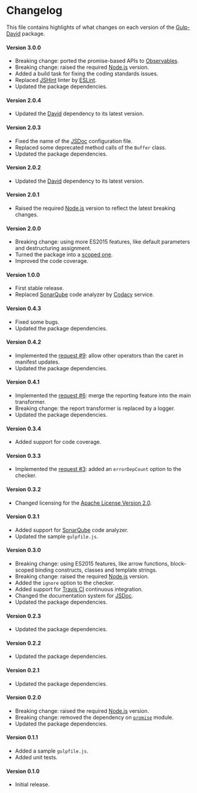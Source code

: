 # Changelog
This file contains highlights of what changes on each version of the [Gulp-David](https://www.npmjs.com/package/@cedx/gulp-david) package.

#### Version 3.0.0
- Breaking change: ported the promise-based APIs to [Observables](http://reactivex.io/intro.html).
- Breaking change: raised the required [Node.js](https://nodejs.org) version.
- Added a build task for fixing the coding standards issues.
- Replaced [JSHint](http://jshint.com) linter by [ESLint](http://eslint.org).
- Updated the package dependencies.

#### Version 2.0.4
- Updated the [David](https://david-dm.org) dependency to its latest version.

#### Version 2.0.3
- Fixed the name of the [JSDoc](http://usejsdoc.org) configuration file.
- Replaced some deprecated method calls of the `Buffer` class.
- Updated the package dependencies.

#### Version 2.0.2
- Updated the [David](https://david-dm.org) dependency to its latest version.

#### Version 2.0.1
- Raised the required [Node.js](https://nodejs.org) version to reflect the latest breaking changes.

#### Version 2.0.0
- Breaking change: using more ES2015 features, like default parameters and destructuring assignment.
- Turned the package into a [scoped one](https://docs.npmjs.com/getting-started/scoped-packages).
- Improved the code coverage.

#### Version 1.0.0
- First stable release.
- Replaced [SonarQube](http://www.sonarqube.org) code analyzer by [Codacy](https://www.codacy.com) service.

#### Version 0.4.3
- Fixed some bugs.
- Updated the package dependencies.

#### Version 0.4.2
- Implemented the [request #9](https://github.com/cedx/david.gulp/issues/9): allow other operators than the caret in manifest updates.
- Updated the package dependencies.

#### Version 0.4.1
- Implemented the [request #6](https://github.com/cedx/david.gulp/issues/6): merge the reporting feature into the main transformer.
- Breaking change: the report transformer is replaced by a logger.
- Updated the package dependencies.

#### Version 0.3.4
- Added support for code coverage.

#### Version 0.3.3
- Implemented the [request #3](https://github.com/cedx/david.gulp/issues/3): added an `errorDepCount` option to the checker.

#### Version 0.3.2
- Changed licensing for the [Apache License Version 2.0](http://www.apache.org/licenses/LICENSE-2.0).

#### Version 0.3.1
- Added support for [SonarQube](http://www.sonarqube.org) code analyzer.
- Updated the sample `gulpfile.js`.

#### Version 0.3.0
- Breaking change: using ES2015 features, like arrow functions, block-scoped binding constructs, classes and template strings.
- Breaking change: raised the required [Node.js](http://nodejs.org) version.
- Added the `ignore` option to the checker.
- Added support for [Travis CI](https://travis-ci.org) continuous integration.
- Changed the documentation system for [JSDoc](http://usejsdoc.org).
- Updated the package dependencies.

#### Version 0.2.3
- Updated the package dependencies.

#### Version 0.2.2
- Updated the package dependencies.

#### Version 0.2.1
- Updated the package dependencies.

#### Version 0.2.0
- Breaking change: raised the required [Node.js](http://nodejs.org) version.
- Breaking change: removed the dependency on [`promise`](https://www.npmjs.com/package/promise) module.
- Updated the package dependencies.

#### Version 0.1.1
- Added a sample `gulpfile.js`.
- Added unit tests.

#### Version 0.1.0
- Initial release.
